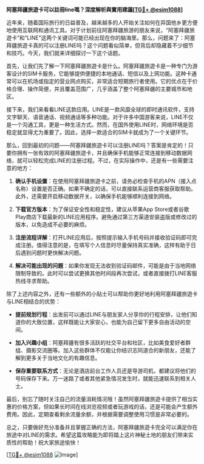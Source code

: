 **阿塞拜疆旅遊卡可以註冊line嗎？深度解析與實用建議[[TG💪+ @esim1088](https://t.me/s/esim1088)]**

近年来，随着国际旅行的日益普及，越来越多的人开始关注如何在异国他乡更方便地使用互联网和通讯工具。对于计划前往阿塞拜疆旅游的朋友来说，“阿塞拜疆旅遊卡”和“LINE”这两个关键词可能已经出现在你的脑海里。那么，问题来了：阿塞拜疆旅遊卡真的可以注册LINE吗？这个问题看似简单，但背后却隐藏着不少细节和技巧。今天，我们就来详细探讨一下这个话题。

首先，让我们先了解一下阿塞拜疆旅遊卡是什么。阿塞拜疆旅遊卡是一种专门为游客设计的SIM卡服务，它能够提供便捷的本地通话、短信以及上网功能。这种卡通常可以在机场或指定的营业网点购买，非常适合短期旅行者使用。它的优点在于价格合理、操作简便，并且覆盖范围广，几乎涵盖了整个阿塞拜疆的主要城市和地区。

接下来，我们来看看LINE这款应用。LINE是一款风靡全球的即时通讯软件，支持文字聊天、语音通话、视频通话等多种功能。对于许多中国游客来说，LINE不仅是一个沟通工具，更是一种生活方式。然而，在国外使用LINE时，网络环境是否稳定就显得尤为重要了。因此，选择一款适合的SIM卡就成为了一个关键环节。

那么，回到最初的问题——阿塞拜疆旅遊卡可以注册LINE吗？答案是肯定的！只要你拥有一张有效的阿塞拜疆旅遊卡，并且确保手机能够正常连接到移动数据网络，就可以轻松完成LINE的注册过程。不过，在实际操作中，还是有一些需要注意的地方：

1. **确认手机设置**：在使用阿塞拜疆旅遊卡之前，请务必检查手机的APN（接入点名称）设置是否正确。如果不确定的话，可以直接联系运营商客服获取帮助。此外，还需要开启移动数据开关，以确保手机能够顺利连接到网络。

2. **下载官方版本**：为了保证安全性和稳定性，建议从苹果App Store或者谷歌Play商店下载最新的LINE应用程序。避免通过第三方渠道安装盗版或修改过的版本，以免造成不必要的麻烦。

3. **注册流程详解**：打开LINE应用后，按照提示输入手机号码并接收验证码即可完成注册。值得注意的是，在填写个人信息时尽量保持真实准确，这样有助于日后遇到问题时更快解决问题。

4. **解决可能出现的问题**：如果你发现无法收到验证码邮件，可能是由于当地网络限制导致的。此时可以尝试更换其他时间段再次尝试，或者直接拨打LINE客服热线寻求帮助。

除了上述内容之外，还有一些额外的小贴士可以帮助你更好地利用阿塞拜疆旅遊卡与LINE相结合的优势：

- **提前规划行程**：出发前可以通过LINE与朋友家人分享你的行程安排，让他们知道你的大致位置，这样既能让大家安心，也能为自己留下更多自由活动的空间。
  
- **加入兴趣小组**：阿塞拜疆有很多活跃的社交平台和社区，比如美食爱好者群组、摄影交流圈等。加入这些群体不仅能让你结识志同道合的新朋友，还能了解到更多关于当地文化的有趣信息。

- **保存重要联系方式**：无论是酒店前台工作人员还是导游司机，都建议将他们的号码保存下来。万一迷路了或者其他紧急情况发生时，就能迅速联系到相关人士。

最后，别忘了随时关注自己的流量消耗情况哦！虽然阿塞拜疆旅遊卡提供了相当实惠的价格方案，但如果长时间在线浏览视频或者玩游戏的话，还是可能会产生额外费用。因此，定期查看剩余流量余额，并根据需要调整使用习惯是非常必要的。

总之，只要做好充分准备并且掌握正确的方法，阿塞拜疆旅遊卡完全可以满足你在旅途中对LINE的需求。希望这篇攻略能为即将踏上这片神秘土地的朋友们带来实质性的帮助！祝大家旅途愉快！

[[TG💪+ @esim1088](https://t.me/s/esim1088) ![Image](https://i.postimg.cc/4NQfJmqS/Snipaste-2025-05-13-00-14-12.png)]